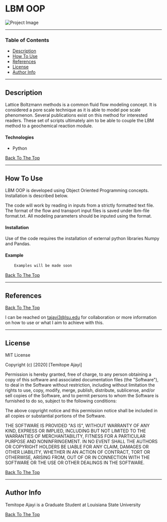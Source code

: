 # LBM OOP

![Project Image]()

> 

---

### Table of Contents

- [Description](#description)
- [How To Use](#how-to-use)
- [References](#references)
- [License](#license)
- [Author Info](#author-info)

---

## Description

Lattice Boltzmann methods is a common fluid flow modeling concept. It is considered a pore scale technique as it is able to model poe scale phenomenon. Several publications exist on this method for interested readers. These set of scripts ultimately aim to be able to couple the LBM method to a geochemical reaction module. 

#### Technologies

- Python

[Back To The Top](#read-me-template)

---

## How To Use
LBM OOP is developed using Object Oriented Programming concepts. Installation is described below. 

The code will work by reading in inputs from a strictly formatted text file. The format of the flow and transport input files is saved under lbm-file format.txt. All modeling parameters should be inputed using the format.



#### Installation
Use of the code requires the installation of external python libraries Numpy and Pandas. 


#### Example

```html
    Examples will be made soon

```
[Back To The Top](#read-me-template)

---

## References
[Back To The Top](#read-me-template)

I can be reached on tajayi3@lsu.edu for collaboration or more information on how to use or what I aim to achieve with this.

---

## License

MIT License

Copyright (c) [2020] [Temitope Ajayi]

Permission is hereby granted, free of charge, to any person obtaining a copy
of this software and associated documentation files (the "Software"), to deal
in the Software without restriction, including without limitation the rights
to use, copy, modify, merge, publish, distribute, sublicense, and/or sell
copies of the Software, and to permit persons to whom the Software is
furnished to do so, subject to the following conditions:

The above copyright notice and this permission notice shall be included in all
copies or substantial portions of the Software.

THE SOFTWARE IS PROVIDED "AS IS", WITHOUT WARRANTY OF ANY KIND, EXPRESS OR
IMPLIED, INCLUDING BUT NOT LIMITED TO THE WARRANTIES OF MERCHANTABILITY,
FITNESS FOR A PARTICULAR PURPOSE AND NONINFRINGEMENT. IN NO EVENT SHALL THE
AUTHORS OR COPYRIGHT HOLDERS BE LIABLE FOR ANY CLAIM, DAMAGES OR OTHER
LIABILITY, WHETHER IN AN ACTION OF CONTRACT, TORT OR OTHERWISE, ARISING FROM,
OUT OF OR IN CONNECTION WITH THE SOFTWARE OR THE USE OR OTHER DEALINGS IN THE
SOFTWARE.

[Back To The Top](#read-me-template)

---

## Author Info

Temitope Ajayi is a Graduate Student at Louisiana State University


[Back To The Top](#read-me-template)
